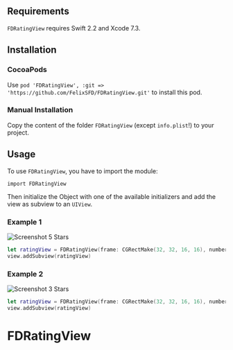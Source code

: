 
## Requirements
`FDRatingView` requires Swift 2.2 and Xcode 7.3.

## Installation
### CocoaPods
Use `pod 'FDRatingView', :git => 'https://github.com/FelixSFD/FDRatingView.git'` to install this pod.
### Manual Installation
Copy the content of the folder `FDRatingView` (except `info.plist`!) to your project.

## Usage
To use `FDRatingView`, you have to import the module:

`import FDRatingView`

Then initialize the Object with one of the available initializers and add the view as subview to an `UIView`.

### Example 1

![Screenshot 5 Stars](http://i.imgur.com/WlxcJty.png "Screenshot 5 Stars")

```swift
let ratingView = FDRatingView(frame: CGRectMake(32, 32, 16, 16), numberOfStars: 5, fillValue: 2.33, color: UIColor.redColor(), lineWidth:0.7, spacing:3.0)
view.addSubview(ratingView)
```

### Example 2

![Screenshot 3 Stars](http://i.imgur.com/cNZmnl3.png "Screenshot 3 Stars")

```swift
let ratingView = FDRatingView(frame: CGRectMake(32, 32, 16, 16), numberOfStars: 3, fillValue: 3, color: UIColor.blackColor())
view.addSubview(ratingView)
```
# FDRatingView